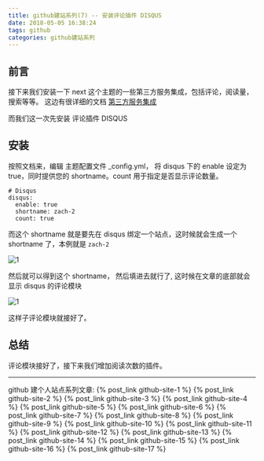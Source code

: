 ```yaml
---
title: github建站系列(7) -- 安装评论插件 DISQUS
date: 2018-05-05 16:38:24
tags: github
categories: github建站系列
---
```

## 前言
接下来我们安装一下 next 这个主题的一些第三方服务集成，包括评论，阅读量，搜索等等。 这边有很详细的文档 [第三方服务集成](https://theme-next.iissnan.com/third-party-services.html)

而我们这一次先安装 评论插件 DISQUS

## 安装
按照文档来，编辑 主题配置文件 _config.yml， 将 disqus 下的 enable 设定为 true，同时提供您的 shortname。count 用于指定是否显示评论数量。
```text
# Disqus
disqus:
  enable: true
  shortname: zach-2
  count: true
```
而这个 shortname 就是要先在 disqus 绑定一个站点，这时候就会生成一个 shortname 了，本例就是 `zach-2`
<!--more-->

![1](1.png)

然后就可以得到这个 shortname， 然后填进去就行了, 这时候在文章的底部就会显示 disqus 的评论模块

![1](2.png)

这样子评论模块就接好了。

## 总结
评论模块接好了，接下来我们增加阅读次数的插件。

---
github 建个人站点系列文章:
{% post_link github-site-1 %}
{% post_link github-site-2 %}
{% post_link github-site-3 %}
{% post_link github-site-4 %}
{% post_link github-site-5 %}
{% post_link github-site-6 %}
{% post_link github-site-7 %}
{% post_link github-site-8 %}
{% post_link github-site-9 %}
{% post_link github-site-10 %}
{% post_link github-site-11 %}
{% post_link github-site-12 %}
{% post_link github-site-13 %}
{% post_link github-site-14 %}
{% post_link github-site-15 %}
{% post_link github-site-16 %}
{% post_link github-site-17 %}


